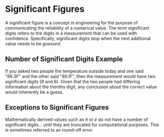 # Significant Figures

A significant figure is a concept in engineering for the purpose of communicating the reliability of a numerical value. The term significant digits refers to the digits in a measurement that can be used with confidence. Specifically, significant digits stop when the next additional value needs to be *guessed*.

## Number of Significant Digits Example

If you asked two people the temperature outside today and one said "86.3F" and the other said "86.1F", then the measurement would have two significant digits (8 and 6). Given that the two people had differing information about the thenths digit, any conclusion about the correct value would inherently be a guess.

## Exceptions to Significant Figures

Mathematically derived values such as $\pi$ or $e$ do not have a number of significant digits... until they are truncated for computational purposes. This is sometimes referred to as round-off error.
